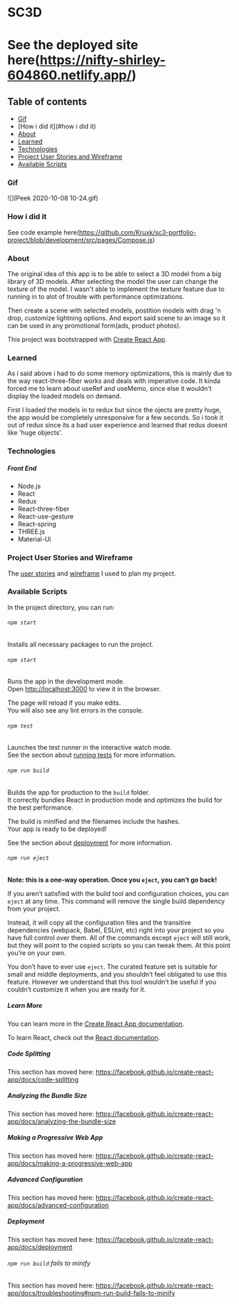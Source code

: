 # SC3D

# See the deployed site here(https://nifty-shirley-604860.netlify.app/)

## Table of contents

- [Gif](#gif)
- [How i did it](#how i did it)
- [About](#about)
- [Learned](#learned)
- [Technologies](#technologies)
- [Project User Stories and Wireframe](#project-user-stories-and-wireframe)
- [Available Scripts](#available-scripts)

### Gif

![](Peek 2020-10-08 10-24.gif)

### How i did it

See code example here(https://github.com/Kruxk/sc3-portfolio-project/blob/development/src/pages/Compose.js)

### About

The original idea of this app is to be able to select a 3D model from a big library of 3D models.
After selecting the model the user can change the texture of the model.
I wasn't able to implement the texture feature due to running in to alot of trouble with performance optimizations.

Then create a scene with selected models, postition models with drag 'n drop, customize lightning options.
And export said scene to an image so it can be used in any promotional form(ads, product photos).

This project was bootstrapped with [Create React App](https://github.com/facebook/create-react-app).

### Learned

As i said above i had to do some memory optimizations, this is mainly due to the way react-three-fiber works and deals with imperative code.
It kinda forced me to learn about useRef and useMemo, since else it wouldn't display the loaded models on demand.

First I loaded the models in to redux but since the ojects are pretty huge, the app would be completely unresponsive for a few seconds.
So i took it out of redux since its a bad user experience and learned that redux doesnt like 'huge objects'.

### Technologies

##### Front End

- Node.js
- React
- Redux
- React-three-fiber
- React-use-gesture
- React-spring
- THREE.js
- Material-Ui

### Project User Stories and Wireframe

The [user stories](https://github.com/Kruxk/sc3/projects/1) and [wireframe](https://github.com/Kruxk/sc3/blob/development/wireframe.pdf) I used to plan my project.

### Available Scripts

In the project directory, you can run:

###### `npm start`

Installs all necessary packages to run the project.

###### `npm start`

Runs the app in the development mode.<br />
Open [http://localhost:3000](http://localhost:3000) to view it in the browser.

The page will reload if you make edits.<br />
You will also see any lint errors in the console.

###### `npm test`

Launches the test runner in the interactive watch mode.<br />
See the section about [running tests](https://facebook.github.io/create-react-app/docs/running-tests) for more information.

###### `npm run build`

Builds the app for production to the `build` folder.<br />
It correctly bundles React in production mode and optimizes the build for the best performance.

The build is minified and the filenames include the hashes.<br />
Your app is ready to be deployed!

See the section about [deployment](https://facebook.github.io/create-react-app/docs/deployment) for more information.

###### `npm run eject`

**Note: this is a one-way operation. Once you `eject`, you can’t go back!**

If you aren’t satisfied with the build tool and configuration choices, you can `eject` at any time. This command will remove the single build dependency from your project.

Instead, it will copy all the configuration files and the transitive dependencies (webpack, Babel, ESLint, etc) right into your project so you have full control over them. All of the commands except `eject` will still work, but they will point to the copied scripts so you can tweak them. At this point you’re on your own.

You don’t have to ever use `eject`. The curated feature set is suitable for small and middle deployments, and you shouldn’t feel obligated to use this feature. However we understand that this tool wouldn’t be useful if you couldn’t customize it when you are ready for it.

##### Learn More

You can learn more in the [Create React App documentation](https://facebook.github.io/create-react-app/docs/getting-started).

To learn React, check out the [React documentation](https://reactjs.org/).

##### Code Splitting

This section has moved here: https://facebook.github.io/create-react-app/docs/code-splitting

##### Analyzing the Bundle Size

This section has moved here: https://facebook.github.io/create-react-app/docs/analyzing-the-bundle-size

##### Making a Progressive Web App

This section has moved here: https://facebook.github.io/create-react-app/docs/making-a-progressive-web-app

##### Advanced Configuration

This section has moved here: https://facebook.github.io/create-react-app/docs/advanced-configuration

##### Deployment

This section has moved here: https://facebook.github.io/create-react-app/docs/deployment

###### `npm run build` fails to minify

This section has moved here: https://facebook.github.io/create-react-app/docs/troubleshooting#npm-run-build-fails-to-minify
